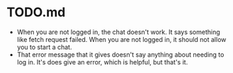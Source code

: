 # TODO.md

* When you are not logged in, the chat doesn't work.  It says something like fetch request failed.  When you are not logged in, it should not allow you to start a chat.
* That error message that it gives doesn't say anything about needing to log in.  It's does give an error, which is helpful, but that's it.
